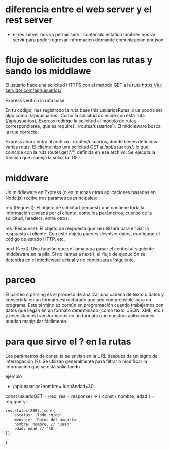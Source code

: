 # diferencia entre el web server y el rest server 

* el res server nos va permir servir contenido estatico tambien 
nos va servir para poder regresar informacion demiante comunicacion por json 

# flujo de solicitudes con las rutas y sando los middlawe 
El usuario hace una solicitud HTTPS con el método GET a la ruta https://tu-servidor.com/api/usuarios/.

Express verifica la ruta base:

En tu código, has registrado la ruta base this.usuariosRutas, que podría ser algo como '/api/usuarios'.
Como la solicitud coincide con esta ruta (/api/usuarios), Express redirige la solicitud al módulo de rutas correspondiente, que es require('../routes/usuarios').
El middleware busca la ruta correcta:

Express ahora entra al archivo ../routes/usuarios, donde tienes definidas varias rutas.
El cliente hizo una solicitud GET a /api/usuarios/, lo que coincide con la ruta router.get('/') definida en ese archivo.
Se ejecuta la función que maneja la solicitud GET:

# middware
Un middleware en Express (o en muchas otras aplicaciones basadas en Node.js) recibe tres parámetros principales:

req (Request): El objeto de solicitud (request) que contiene toda la información enviada por el cliente, como los parámetros, cuerpo de la solicitud, headers, entre otros.

res (Response): El objeto de respuesta que se utilizará para enviar la respuesta al cliente. Con este objeto puedes devolver datos, configurar el código de estado HTTP, etc.

next (Next): Una función que se llama para pasar el control al siguiente middleware en la pila. Si no llamas a next(), el flujo de ejecución se detendrá en el middleware actual y no continuará al siguiente.


# parceo 
El parseo o parsing es el proceso de analizar una cadena de texto o datos y convertirla en un formato estructurado que sea comprensible para un programa. Este término es común en programación cuando trabajamos con datos que llegan en un formato determinado (como texto, JSON, XML, etc.) y necesitamos transformarlos en un formato que nuestras aplicaciones puedan manipular fácilmente.

# para que sirve el ? en la rutas 
Los parámetros de consulta se envían en la URL después de un signo de interrogación (?). Se utilizan generalmente para filtrar o modificar la información que se está solicitando.

ejemplo 
* /api/usuarios?nombre=Juan&edad=30

const usuarioGET = (req, res = response) => {
    const { nombre, edad } = req.query;

    res.status(200).json({
        estatus: 'Todo chido',
        mensaje: 'Datos del usuario',
        nombre: nombre, // 'Juan'
        edad: edad // '30'
    });
}
